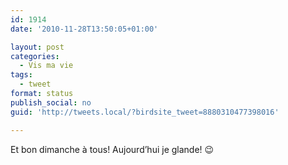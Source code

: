 ```yaml
---
id: 1914
date: '2010-11-28T13:50:05+01:00'

layout: post
categories:
  - Vis ma vie
tags:
  - tweet
format: status
publish_social: no
guid: 'http://tweets.local/?birdsite_tweet=8880310477398016'

---
```


Et bon dimanche à tous! Aujourd’hui je glande! 😉